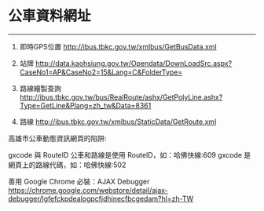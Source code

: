 # 公車資料網址
------

1. 即時GPS位置
http://ibus.tbkc.gov.tw/xmlbus/GetBusData.xml

2. 站牌
http://data.kaohsiung.gov.tw/Opendata/DownLoadSrc.aspx?CaseNo1=AP&CaseNo2=15&Lang=C&FolderType=

3. 路線繪製查詢
http://ibus.tbkc.gov.tw/bus/RealRoute/ashx/GetPolyLine.ashx?Type=GetLine&Plang=zh_tw&Data=8361

4. 路線
http://ibus.tbkc.gov.tw/xmlbus/StaticData/GetRoute.xml

高雄市公車動態資訊網頁的陷阱:

gxcode 與 RouteID
公車和路線是使用 RouteID，如：哈佛快線:609
gxcode 是網頁上的路線代碼，如：哈佛快線:502

善用 Google Chrome
必裝：AJAX Debugger
https://chrome.google.com/webstore/detail/ajax-debugger/lgfefckpdealogpcfjdhinecfbcgedam?hl=zh-TW
